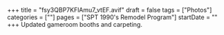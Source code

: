 +++
title = "fsy3QBP7KFlAmu7_vtEF.avif"
draft = false
tags = ["Photos"]
categories = [""]
pages = ["SPT 1990's Remodel Program"]
startDate = ""
+++
Updated gameroom booths and carpeting.
